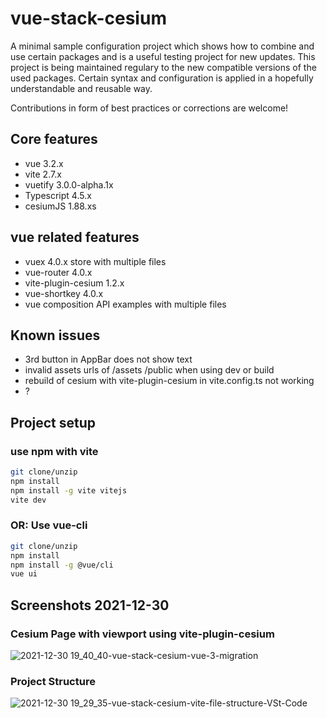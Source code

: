 # vue-stack-cesium

A minimal sample configuration project which shows how to combine and use certain packages and is a useful testing project for new updates. This project is being maintained regulary to the new compatible versions of the used packages. Certain syntax and configuration is applied in a hopefully understandable and reusable way.

Contributions in form of best practices or corrections are welcome!

## Core features

- vue 3.2.x
- vite 2.7.x
- vuetify 3.0.0-alpha.1x
- Typescript 4.5.x
- cesiumJS 1.88.xs

## vue related features

- vuex 4.0.x store with multiple files
- vue-router 4.0.x
- vite-plugin-cesium 1.2.x
- vue-shortkey 4.0.x
- vue composition API examples with multiple files

## Known issues

- 3rd button in AppBar does not show text
- invalid assets urls of /assets /public when using dev or build
- rebuild of cesium with vite-plugin-cesium in vite.config.ts not working
- ?

## Project setup

### use npm with vite

```bash
git clone/unzip
npm install
npm install -g vite vitejs
vite dev
```

### OR: Use vue-cli

```bash
git clone/unzip
npm install
npm install -g @vue/cli
vue ui
```

## Screenshots 2021-12-30

### Cesium Page with viewport using vite-plugin-cesium

![2021-12-30 19_40_40-vue-stack-cesium-vue-3-migration](https://user-images.githubusercontent.com/5106318/147779540-34d27a64-e63e-49dd-aeba-9310cf63c6e5.png)

### Project Structure

![2021-12-30 19_29_35-vue-stack-cesium-vite-file-structure-VSt-Code](https://user-images.githubusercontent.com/5106318/147779538-21524e49-de22-40b3-966b-098fb56c416c.png)
